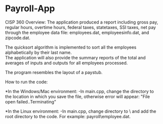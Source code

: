 # Payroll-App
CISP 360
Overview: 
The application produced a report including gross pay, regular hours, overtime hours,
federal taxes, statetaxes, SSI taxes, net pay through the employee data file: employees.dat, employeesinfo.dat, and zipcode.dat.

The quicksort algorithm is implemented to sort all the employees alphabetically by their last name.        
The application will also provide the summary reports of the total and averages of inputs and 
outputs for all employees processed. 

The program resembles the layout of a paystub.


How to run the code:

*In the Windows/Mac environment: 
-In main.cpp, change the directory to the location in which you save the file, otherwise error will appear: "File open failed..Terminating"


*In the Linux environment:
-In main.cpp, change directory to \ and add the root directory to the code. For example: payroll\employee.dat.
